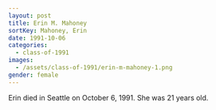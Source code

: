 ```yaml
---
layout: post
title: Erin M. Mahoney
sortKey: Mahoney, Erin
date: 1991-10-06
categories:
  - class-of-1991
images:
  - /assets/class-of-1991/erin-m-mahoney-1.png
gender: female
---
```


Erin died in Seattle on October 6, 1991. She was 21 years old.
